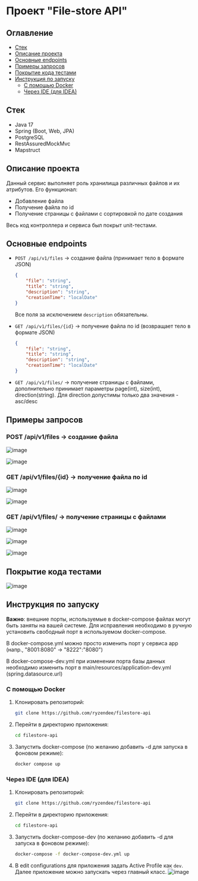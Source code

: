 # Проект "File-store API"

## Оглавление
- [Стек](#стек)
- [Описание проекта](#описание-проекта)
- [Основные endpoints](#основные-endpoints)
- [Примеры запросов](#примеры-запросов)
- [Покрытие кода тестами](#покрытие-кода-тестами)
- [Инструкция по запуску](#инструкция-по-запуску)
  - [С помощью Docker](#с-помощью-docker)
  - [Через IDE (для IDEA)](#через-ide-для-idea)

## Стек
- Java 17
- Spring (Boot, Web, JPA)
- PostgreSQL
- RestAssuredMockMvc
- Mapstruct

## Описание проекта

Данный сервис выполняет роль хранилища различных файлов и их атрибутов. Его функционал:
- Добавление файла
- Получение файла по id 
- Получение страницы с файлами с сортировкой по дате создания 

Весь код контроллера и сервиса был покрыт unit-тестами.


## Основные endpoints

- `POST /api/v1/files` -> создание файла (принимает тело в формате JSON)
    ```json
    {
        "file": "string",
        "title": "string",
        "description": "string",
        "creationTime": "localDate"
    }
    ```
    Все поля за исключением `description` обязательны.

- `GET /api/v1/files/{id}` -> получение файла по id (возвращает тело в формате JSON)
    ```json
    {
        "file": "string",
        "title": "string",
        "description": "string",
        "creationTime": "localDate"
    }
    ```

- `GET /api/v1/files/` -> получение страницы с файлами, дополнительно принимает параметры page(int), size(int), direction(string). Для direction допустимы только два значения - asc/desc

## Примеры запросов

### POST /api/v1/files -> создание файла

![image](https://github.com/user-attachments/assets/82c6005a-4140-4b41-a9ab-0aa7e4761d66)

![image](https://github.com/user-attachments/assets/70c78f4f-7b67-43e2-964f-135736b4eaca)


### GET /api/v1/files/{id} -> получение файла по id

![image](https://github.com/user-attachments/assets/d6d71522-d1cd-4b54-8b9b-d34f010f01ab)

![image](https://github.com/user-attachments/assets/478ff90a-1891-4093-9f9c-16dc9b3782d7)


### GET /api/v1/files/ -> получение страницы с файлами

![image](https://github.com/user-attachments/assets/4eded317-0dde-4312-9375-8694858808e0)

![image](https://github.com/user-attachments/assets/6d85d0d2-a266-4043-812e-00c61f0acf5d)

![image](https://github.com/user-attachments/assets/6608f987-65fc-4a92-b7d7-eb2d86954376)


## Покрытие кода тестами

![image](https://github.com/user-attachments/assets/7c4c4c6f-c1c6-4fca-ad0a-d10b0ef1cf36)


## Инструкция по запуску

**Важно**: внешние порты, используемые в docker-compose файлах могут быть заняты на вашей системе. Для исправления необходимо в ручную установить свободный порт в используемом docker-compose. 

В docker-compose.yml можно просто изменить порт у сервиса app (напр., "8001:8080" -> "8222":"8080")

В docker-compose-dev.yml при изменении порта базы данных необходимо изменить порт в main/resources/application-dev.yml (spring.datasource.url)

### С помощью Docker
1. Клонировать репозиторий:
    ```sh
    git clone https://github.com/ryzendee/filestore-api
    ```
2. Перейти в директорию приложения:
    ```sh
    cd filestore-api
    ```
3. Запустить docker-compose (по желанию добавить -d для запуска в фоновом режиме):
    ```sh
    docker compose up
    ```

### Через IDE (для IDEA)
1. Клонировать репозиторий:
    ```sh
    git clone https://github.com/ryzendee/filestore-api
    ```
2. Перейти в директорию приложения:
    ```sh
    cd filestore-api
    ```    
2. Запустить docker-compose-dev (по желанию добавить -d для запуска в фоновом режиме):
    ```sh
    docker-compose -f docker-compose-dev.yml up
    ```
3. В edit configurations для приложения задать Active Profile как `dev`. Далее приложение можно запускать через главный класс.
![image](https://github.com/user-attachments/assets/038c6247-86bc-4495-a9b0-31f7c617b65b)

